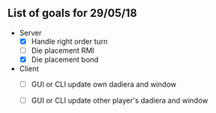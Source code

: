 ## List of goals for 29/05/18

- Server
	- [X] Handle right order turn
	- [ ] Die placement RMI
	- [X] Die placement bond
	
- Client
	- [ ] GUI or CLI update own dadiera and window
	- [ ] GUI or CLI update other player's dadiera and window
	
	
